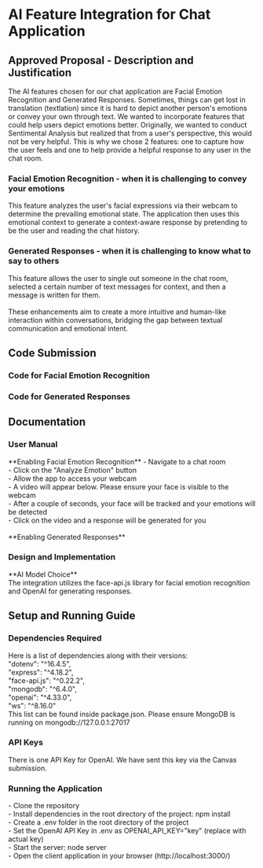 <h1>AI Feature Integration for Chat Application</h1>
<h2>Approved Proposal - Description and Justification</h2>
The AI features chosen for our chat application are Facial Emotion Recognition and Generated Responses. Sometimes, things can get lost in translation (textlation) since it is hard to depict another person's emotions or convey your own through text. We wanted to incorporate features that could help users depict emotions better. Originally, we wanted to conduct Sentimental Analysis but realized that from a user's perspective, this would not be very helpful. This is why we chose 2 features: one to capture how the user feels and one to help provide a helpful response to any user in the chat room.
<h3>Facial Emotion Recognition - when it is challenging to convey your emotions</h3>
This feature analyzes the user's facial expressions via their webcam to determine the prevailing emotional state. The application then uses this emotional context to generate a context-aware response by pretending to be the user and reading the chat history.
<h3>Generated Responses - when it is challenging to know what to say to others</h3>
This feature allows the user to single out someone in the chat room, selected a certain number of text messages for context, and then a message is written for them.<br>
<br>
These enhancements aim to create a more intuitive and human-like interaction within conversations, bridging the gap between textual communication and emotional intent.

<h2>Code Submission</h2>
<h3>Code for Facial Emotion Recognition</h3>
<h3>Code for Generated Responses</h3>


<h2>Documentation</h2>
<h3>User Manual</h3>
**Enabling Facial Emotion Recognition**
- Navigate to a chat room<br>
- Click on the "Analyze Emotion" button<br>
- Allow the app to access your webcam<br>
- A video will appear below. Please ensure your face is visible to the webcam<br>
- After a couple of seconds, your face will be tracked and your emotions will be detected<br>
- Click on the video and a response will be generated for you<br><br>
**Enabling Generated Responses**

<h3>Design and Implementation</h3>
**AI Model Choice**<br>
The integration utilizes the face-api.js library for facial emotion recognition and OpenAI for generating responses.

<h2>Setup and Running Guide</h2>
<h3>Dependencies Required</h3>
Here is a list of dependencies along with their versions:<br>
"dotenv": "^16.4.5",<br>
"express": "^4.18.2",<br>
"face-api.js": "^0.22.2",<br>
"mongodb": "^6.4.0",<br>
"openai": "^4.33.0",<br>
"ws": "^8.16.0"<br>
This list can be found inside package.json. Please ensure MongoDB is running on mongodb://127.0.0.1:27017

<h3>API Keys</h3>
There is one API Key for OpenAI. We have sent this key via the Canvas submission.

<h3>Running the Application</h3>
- Clone the repository<br>
- Install dependencies in the root directory of the project: npm install<br>
- Create a .env folder in the root directory of the project<br>
- Set the OpenAI API Key in .env as OPENAI_API_KEY="key" (replace with actual key)<br>
- Start the server: node server<br>
- Open the client application in your browser (http://localhost:3000/)<br>